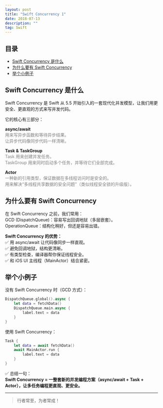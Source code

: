```yaml
---
layout: post
title: "Swift Concurrency 1"
date: 2018-07-13
description: ""
tag: Swift
---
```



## 目录

* [Swift Concurrency 是什么](#content1)
* [为什么要有 Swift Concurrency](#content2)
* [举个小例子](#content3)


## <a id="content1">Swift Concurrency 是什么</a>


Swift Concurrency 是 Swift 从 5.5 开始引入的一套现代化并发模型，让我们用更安全、更直观的方式来写并发代码。   

它的核心有三部分：

**async/await**    
<span style="color:gray">用来写异步函数和等待异步结果。    
让异步代码像同步代码一样清晰。</span>

**Task & TaskGroup**  
<span style="color:gray">Task 用来创建并发任务。         
TaskGroup 用来同时启动多个任务，并等待它们全部完成。</span>

**Actor**    
<span style="color:gray">一种新的引用类型，保证数据在多线程访问时是安全的。         
用来解决“多线程共享数据的安全问题”（类似线程安全锁的升级版）。</span>


## <a id="content2">为什么要有 Swift Concurrency</a>

在 Swift Concurrency 之前，我们常用：   
GCD (DispatchQueue)：容易写出回调地狱（多层嵌套）。     
OperationQueue：结构化稍好，但还是容易出错。    

**Swift Concurrency 的优势：**        
✅ 用 async/await 让代码像同步一样直观。    
✅ 避免回调地狱，结构更清晰。    
✅ 有类型检查，编译器帮你保证线程安全。    
✅ 和 iOS UI 主线程（MainActor）结合紧密。    


## <a id="content3">举个小例子</a>

没有 Swift Concurrency 时（GCD 方式）：

```swift
DispatchQueue.global().async {
    let data = fetchData()
    DispatchQueue.main.async {
        label.text = data
    }
}
```

使用 Swift Concurrency：

```swift
Task {
    let data = await fetchData()
    await MainActor.run {
        label.text = data
    }
}
```

✅ 总结一句：         
**Swift Concurrency = 一整套新的并发编程方案（async/await + Task + Actor），让多任务编程更直观、更安全。**





----------
>  行者常至，为者常成！
